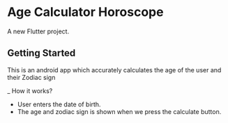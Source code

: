 # Age Calculator Horoscope

A new Flutter project.

## Getting Started

This is an android app which accurately calculates the age of the user and their Zodiac sign

_ How it works?
* User enters the date of birth.
* The age and zodiac sign is shown when we press the calculate button.
